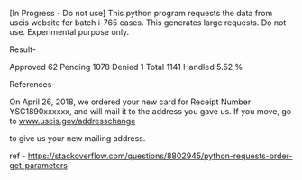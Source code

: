 [In Progress - Do not use]
This python program requests the data from uscis website for batch i-765 cases. This generates large requests. Do not use. Experimental purpose only.

Result-

Approved 62 Pending 1078 Denied 1 Total 1141
Handled 5.52 %


References-

 <p>On April 26, 2018, we ordered your new 
 card for Receipt Number YSC1890xxxxxx, and will mail it to the address you gave us. If you move, go to <a href="https://egov.uscis.gov/coa/displayCOAForm.do" target="_blank">www.uscis.gov/addresschange</a> 
 
 to give us your new mailing address.</p>
 
 
 ref - https://stackoverflow.com/questions/8802945/python-requests-order-get-parameters
 
 
